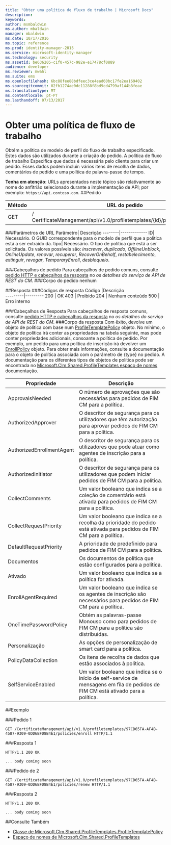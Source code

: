 ```yaml
---
title: "Obter uma política de fluxo de trabalho | Microsoft Docs"
description: 
keywords: 
author: msmbaldwin
ms.author: mbaldwin
manager: mbaldwin
ms.date: 10/17/2016
ms.topic: reference
ms.prod: identity-manager-2015
ms.service: microsoft-identity-manager
ms.technology: security
ms.assetid: be636205-c1f0-457c-982e-e17478cf0889
audience: developer
ms.reviewer: mwahl
ms.suite: ems
ms.openlocfilehash: 6bc88fee88bdfeec3ce4ead60bc17fe2ea169402
ms.sourcegitcommit: 02fb1274ae0dc11288f8bd9cd4799af144b8feae
ms.translationtype: MT
ms.contentlocale: pt-PT
ms.lasthandoff: 07/13/2017
---
```

# <a name="get-workflow-policy"></a>Obter uma política de fluxo de trabalho
Obtém a política de modelo de perfil do fluxo de trabalho especificado. Estes dados são utilizados durante a criação do pedido. A política de fluxo de trabalho Especifica que dados é necessária pelo cliente para criar um pedido. Esses dados podem incluir: vários itens de recolha de dados, comentários de pedido e uma política de palavra-passe de tempo.

**Tenha em atenção**: URLs apresentados neste tópico são relativamente ao nome do anfitrião selecionado durante a implementação de API; por exemplo: `https://api.contoso.com`.
##<a name="request"></a>Pedido


Método  |URL do pedido  
---------|---------
GET     |/ CertificateManagement/api/v1.0/profiletemplates/{id}/policy/workflow/{type}

###<a name="url-parameters"></a>Parâmetros de URL
Parâmetro| Descrição
--------|-------------
ID| Necessário. O GUID correspondente para o modelo de perfil que a política está a ser extraído da.
tipo| Necessário. O tipo de política que está a ser solicitada. Os valores possíveis são: *inscrever*, *duplicado*, *OfflineUnblock*, *OnlineUpdate*, *renovar*, *recuperar*, *RecoverOnBehalf*, *restabelecimento*, *extinguir*, *revogar*, *TemporaryEnroll*, *desbloqueio*.

###<a name="request-headers"></a>Cabeçalhos de pedido
Para cabeçalhos de pedido comuns, consulte [pedido HTTP e cabeçalhos da resposta](certificate-management-rest-api-service-details.md#http-request-and-response-headers) no *os detalhes do serviço de API de REST do CM*.
###<a name="request-body"></a>Corpo do pedido
nenhum

##<a name="response"></a>Resposta
###<a name="response-codes"></a>Códigos de resposta
Código  |Descrição  
---------|---------
200     | OK
403 | Proibido
204 | Nenhum conteúdo
500 | Erro interno

###<a name="response-headers"></a>Cabeçalhos de Resposta
Para cabeçalhos de resposta comuns, consulte [pedido HTTP e cabeçalhos da resposta](certificate-management-rest-api-service-details.md#http-request-and-response-headers) no *os detalhes do serviço de API de REST do CM*.
###<a name="response-body"></a>Corpo da resposta
Com êxito, devolve um objeto de política com base num [ProfileTemplatePolicy](https://msdn.microsoft.com/library/windows/desktop/microsoft.clm.shared.profiletemplates.profiletemplatepolicy.aspx) objeto. No mínimo, o objeto de política irá conter as propriedades na tabela seguinte, mas pode conter propriedades adicionais, consoante a política de pedido. Por exemplo, um pedido para uma política de inscrição irá devolver um [EnrollPolicy](https://msdn.microsoft.com/library/windows/desktop/microsoft.clm.shared.profiletemplates.enrollpolicy.aspx) objeto. Para obter mais informações, consulte a documentação para o objeto de política associada com o parâmetro de {type} no pedido. A documentação para os diferentes tipos de objetos de política pode ser encontrada no [Microsoft.Clm.Shared.ProfileTemplates espaço de nomes](https://msdn.microsoft.com/library/windows/desktop/microsoft.clm.shared.profiletemplates.aspx) documentação.

Propriedade | Descrição
---------|------------
ApprovalsNeeded | O número de aprovações que são necessárias para pedidos de FIM CM para a política.
AuthorizedApprover | O descritor de segurança para os utilizadores que têm autorização para aprovar pedidos de FIM CM para a política.
AuthorizedEnrollmentAgent | O descritor de segurança para os utilizadores que pode atuar como agentes de inscrição para a política.
AuthorizedInitiator | O descritor de segurança para os utilizadores que podem iniciar pedidos de FIM CM para a política.
CollectComments | Um valor booleano que indica se a coleção de comentário está ativada para pedidos de FIM CM para a política.
CollectRequestPriority | Um valor booleano que indica se a recolha da prioridade do pedido está ativada para pedidos de FIM CM para a política.
DefaultRequestPriority | A prioridade de predefinido para pedidos de FIM CM para a política.
Documentos | Os documentos de política que estão configurados para a política.
Ativado | Um valor booleano que indica se a política for ativada.
EnrollAgentRequired | Um valor booleano que indica se os agentes de inscrição são necessários para pedidos de FIM CM para a política.
OneTimePasswordPolicy | Obtém as palavras-passe Monouso como para pedidos de FIM CM para a política são distribuídas.
Personalização | As opções de personalização de smart card para a política.
PolicyDataCollection | Os itens de recolha de dados que estão associados à política.
SelfServiceEnabled | Um valor booleano que indica se o início de self-service de mensagens em fila de pedidos de FIM CM está ativado para a política.

##<a name="example"></a>Exemplo

###<a name="request-1"></a>Pedido 1
```
GET /CertificateManagement/api/v1.0/profiletemplates/97CD65FA-AF4B-4587-9309-0DD6BFD8B4E1/policies/enroll HTTP/1.1
```
###<a name="response-1"></a>Resposta 1
```
HTTP/1.1 200 OK

... body coming soon
```       
###<a name="request-2"></a>Pedido de 2
```
GET /CertificateManagement/api/v1.0/profiletemplates/97CD65FA-AF4B-4587-9309-0DD6BFD8B4E1/policies/renew HTTP/1.1
```
###<a name="response-2"></a>Resposta 2
```
HTTP/1.1 200 OK

... body coming soon
```       
##<a name="see-also"></a>Consulte Também

- [Classe de Microsoft.Clm.Shared.ProfileTemplates.ProfileTemplatePolicy](https://msdn.microsoft.com/library/windows/desktop/microsoft.clm.shared.profiletemplates.profiletemplatepolicy.aspx)
- [Espaço de nomes de Microsoft.Clm.Shared.ProfileTemplates](https://msdn.microsoft.com/library/windows/desktop/microsoft.clm.shared.profiletemplates.aspx)

